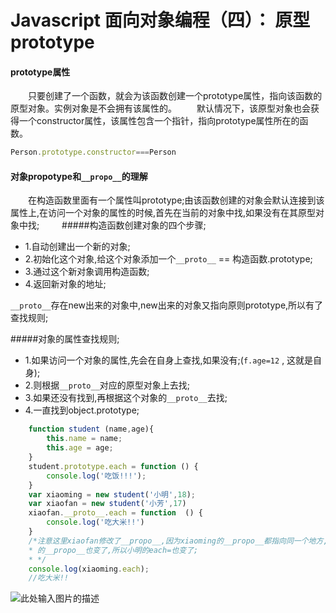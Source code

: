 # Javascript 面向对象编程（四）： 原型prototype
####  prototype属性
　　只要创建了一个函数，就会为该函数创建一个prototype属性，指向该函数的原型对象。实例对象是不会拥有该属性的。
　　默认情况下，该原型对象也会获得一个constructor属性，该属性包含一个指针，指向prototype属性所在的函数。
``` javascript
Person.prototype.constructor===Person
```

#### 对象propotype和`__propo__`的理解
　　在构造函数里面有一个属性叫prototype;由该函数创建的对象会默认连接到该属性上,在访问一个对象的属性的时候,首先在当前的对象中找,如果没有在其原型对象中找;
　　
#####构造函数创建对象的四个步骤;  
- 1.自动创建出一个新的对象;
- 2.初始化这个对象,给这个对象添加一个`__proto__` == 构造函数.prototype;
- 3.通过这个新对象调用构造函数;
- 4.返回新对象的地址;

`__proto__`存在new出来的对象中,new出来的对象又指向原则prototype,所以有了查找规则;

#####对象的属性查找规则;
 - 1.如果访问一个对象的属性,先会在自身上查找,如果没有;(`f.age=12` , 这就是自身);
 - 2.则根据`__proto__`对应的原型对象上去找;
 - 3.如果还没有找到,再根据这个对象的`__proto__`去找;
 - 4.一直找到object.prototype;
 
``` javascript
    function student (name,age){
        this.name = name;
        this.age = age;
    }
    student.prototype.each = function () {
        console.log('吃饭!!!');
    }
    var xiaoming = new student('小明',18);
    var xiaofan = new student('小芳',17)
    xiaofan.__proto__.each = function  () {
        console.log('吃大米!!')
    }
    /*注意这里xiaofan修改了__propo__,因为xiaoming的__propo__都指向同一个地方,所以xiaoming
    * 的__propo__也变了,所以小明的each=也变了;
    * */
    console.log(xiaoming.each);
    //吃大米!!
```

![此处输入图片的描述][1]


  [1]: https://ooo.0o0.ooo/2017/06/14/5940d8d361007.png